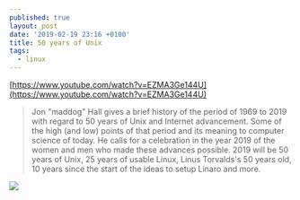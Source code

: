 ```yaml
---
published: true
layout: post
date: '2019-02-19 23:16 +0100'
title: 50 years of Unix
tags:
  - linux
---
```

[https://www.youtube.com/watch?v=EZMA3Ge144U](https://www.youtube.com/watch?v=EZMA3Ge144U)

> Jon "maddog" Hall gives a brief history of the period of 1969 to 2019 with regard to 50 years of Unix and Internet advancement. Some of the high (and low) points of that period and its meaning to computer science of today. He calls for a celebration in the year 2019 of the women and men who made these advances possible. 2019 will be 50 years of Unix, 25 years of usable Linux, Linus Torvalds's 50 years old, 10 years since the start of the ideas to setup Linaro and more.

![](https://images.weserv.nl/?url=//cdn.scrot.moe/images/2019/02/19/unix2019decVT100-fs8.png)